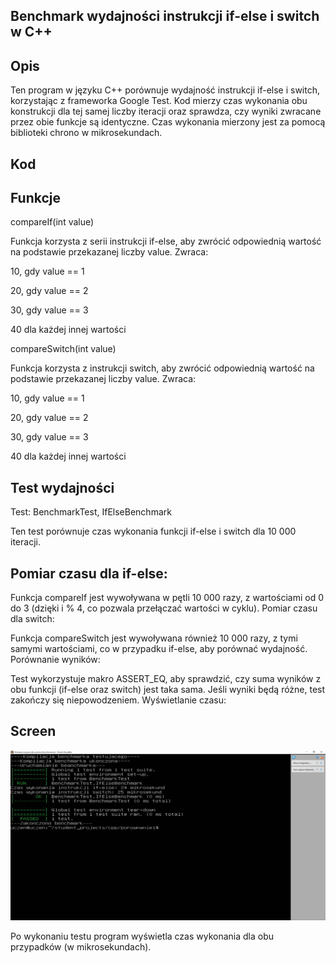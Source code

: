 ## Benchmark wydajności instrukcji if-else i switch w C++
## Opis
Ten program w języku C++ porównuje wydajność instrukcji if-else i switch, korzystając z frameworka Google Test. Kod mierzy czas wykonania obu konstrukcji dla tej samej liczby iteracji oraz sprawdza, czy wyniki zwracane przez obie funkcje są identyczne. Czas wykonania mierzony jest za pomocą biblioteki chrono w mikrosekundach.

## Kod


## Funkcje
compareIf(int value)

Funkcja korzysta z serii instrukcji if-else, aby zwrócić odpowiednią wartość na podstawie przekazanej liczby value.
Zwraca:

10, gdy value == 1

20, gdy value == 2

30, gdy value == 3

40 dla każdej innej wartości


compareSwitch(int value)

Funkcja korzysta z instrukcji switch, aby zwrócić odpowiednią wartość na podstawie przekazanej liczby value.
Zwraca:

10, gdy value == 1

20, gdy value == 2

30, gdy value == 3

40 dla każdej innej wartości


## Test wydajności

Test: BenchmarkTest, IfElseBenchmark

Ten test porównuje czas wykonania funkcji if-else i switch dla 10 000 iteracji.

## Pomiar czasu dla if-else:

Funkcja compareIf jest wywoływana w pętli 10 000 razy, z wartościami od 0 do 3 (dzięki i % 4, co pozwala przełączać wartości w cyklu).
Pomiar czasu dla switch:

Funkcja compareSwitch jest wywoływana również 10 000 razy, z tymi samymi wartościami, co w przypadku if-else, aby porównać wydajność.
Porównanie wyników:

Test wykorzystuje makro ASSERT_EQ, aby sprawdzić, czy suma wyników z obu funkcji (if-else oraz switch) jest taka sama. Jeśli wyniki będą różne, test zakończy się niepowodzeniem.
Wyświetlanie czasu:

## Screen

![screen](zrzut.png)

Po wykonaniu testu program wyświetla czas wykonania dla obu przypadków (w mikrosekundach).
